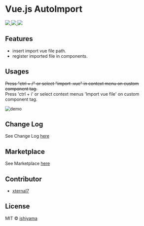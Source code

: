 # Vue.js AutoImport

<p>
  <a href="https://marketplace.visualstudio.com/items?itemName=ishiyama.vue-autoimport">
    <img src="https://vsmarketplacebadge.apphb.com/version-short/ishiyama.vue-autoimport.svg?style=flat-square">
  </a>
  <a href="https://marketplace.visualstudio.com/items?itemName=ishiyama.vue-autoimport">
    <img src="https://vsmarketplacebadge.apphb.com/installs-short/ishiyama.vue-autoimport.svg?style=flat-square">
  </a>
  <a href="https://marketplace.visualstudio.com/items?itemName=ishiyama.vue-autoimport">
    <img src="https://vsmarketplacebadge.apphb.com/rating-short/ishiyama.vue-autoimport.svg?style=flat-square">
  </a>
</p>

## Features

- insert import vue file path.
- register imported file in components.

## Usages

~~Press "ctrl + /" or select "import .vue" in context menu on custom component tag.~~  
Press 'ctrl + i' or select context menus 'Import vue file' on custom component tag.  

![demo](https://raw.githubusercontent.com/wiki/ishiyama0530/VueJsAutoImport/gif/1.gif)

## Change Log

See Change Log [here](https://github.com/ishiyama0530/VueJsAutoImport/blob/master/CHANGELOG.md)

## Marketplace

See Marketplace [here](https://marketplace.visualstudio.com/items?itemName=ishiyama.vue-autoimport)

## Contributor

- [xternal7](https://github.com/xternal7)

## License

MIT © [ishiyama](https://github.com/ishiyama0530)
